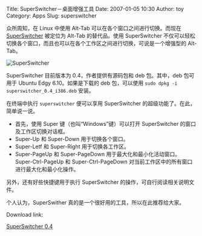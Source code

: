 Title: SuperSwitcher－桌面增强工具
Date: 2007-01-05 10:30
Author: toy
Category: Apps
Slug: superswitcher

众所周知，在 Linux 中使用 Alt-Tab 可以在各个窗口之间进行切换。而现在
[SuperSwitcher](http://code.google.com/p/superswitcher/) 被定位为
Alt-Tab 的替代品。使用 SuperSwitcher
不仅可以轻松切换各个窗口，而且也可以在各个工作区之间进行切换，可说是一个增强型的
Alt-Tab。

![SuperSwitcher](http://i.linuxtoy.org/i/2007/01/superswitcher.jpg)

SuperSwitcher 目前版本为 0.4，作者提供有源码包和 deb 包。其中，deb
包可用于 Ubuntu Edgy 6.10。如果是下载的 deb 包，可以使用
`sudo dpkg -i superswitcher_0.4_i386.deb` 安装。

在终端中执行 `superswitcher` 便可以享用 SuperSwitcher
的超级功能了。在此，简单说一说。

-   首先，使用 Super 键（也叫“Windows”键）可以打开 SuperSwitcher
    的窗口及工作区切换对话框。
-   Super-Up 和 Super-Down 用于切换各个窗口。
-   Super-Letf 和 Super-Right 用于切换各工作区。
-   Super-PageUp 和 Super-PageDown
    用于最大化和最小化活动窗口。Super-Ctrl-PageUp 和 Super-Ctrl-PageDown
    对当前工作区中的所有窗口进行最大化和最小化操作。

另外，还有好些快捷键用于执行 SuperSwitcher
的操作，可自行阅读相关说明文件。

个人认为，SuperSwither 真的是一个很好用的工具，所以在此推荐给大家。

Download link:

[SuperSwitcher
0.4](http://code.google.com/p/superswitcher/downloads/list)
